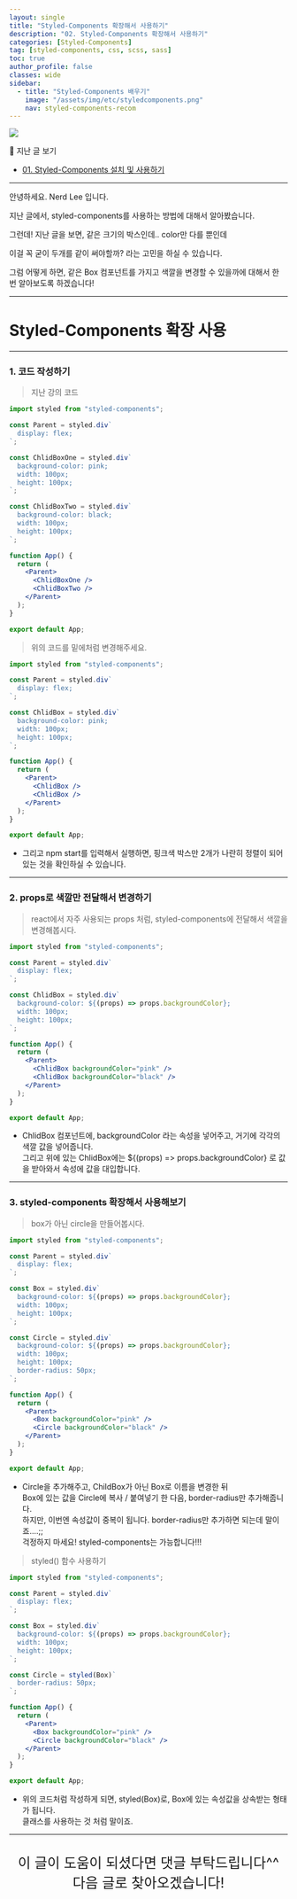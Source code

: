 ```yaml
---
layout: single
title: "Styled-Components 확장해서 사용하기"
description: "02. Styled-Components 확장해서 사용하기"
categories: [Styled-Components]
tag: [styled-components, css, scss, sass]
toc: true
author_profile: false
classes: wide
sidebar:
  - title: "Styled-Components 배우기"
    image: "/assets/img/etc/styledcomponents.png"
    nav: styled-components-recom
---
```


![](/assets/img/etc/styledcomponents.png)

📖 지난 글 보기<br>

- [01. Styled-Components 설치 및 사용하기](/styled-components/0001/)

---

안녕하세요. Nerd Lee 입니다.

지난 글에서, styled-components를 사용하는 방법에 대해서 알아봤습니다.

그런데! 지난 글을 보면, 같은 크기의 박스인데.. color만 다를 뿐인데

이걸 꼭 굳이 두개를 같이 써야할까? 라는 고민을 하실 수 있습니다.

그럼 어떻게 하면, 같은 Box 컴포넌트를 가지고 색깔을 변경할 수 있을까에 대해서 한 번 알아보도록 하겠습니다!

---

# Styled-Components 확장 사용

---

### 1. 코드 작성하기

> 지난 강의 코드

```jsx
import styled from "styled-components";

const Parent = styled.div`
  display: flex;
`;

const ChlidBoxOne = styled.div`
  background-color: pink;
  width: 100px;
  height: 100px;
`;

const ChlidBoxTwo = styled.div`
  background-color: black;
  width: 100px;
  height: 100px;
`;

function App() {
  return (
    <Parent>
      <ChlidBoxOne />
      <ChlidBoxTwo />
    </Parent>
  );
}

export default App;
```

> 위의 코드를 밑에처럼 변경해주세요.

```jsx
import styled from "styled-components";

const Parent = styled.div`
  display: flex;
`;

const ChlidBox = styled.div`
  background-color: pink;
  width: 100px;
  height: 100px;
`;

function App() {
  return (
    <Parent>
      <ChlidBox />
      <ChlidBox />
    </Parent>
  );
}

export default App;
```

- 그리고 npm start를 입력해서 실행하면, 핑크색 박스만 2개가 나란히 정렬이 되어 있는 것을 확인하실 수 있습니다.

---

### 2. props로 색깔만 전달해서 변경하기

> react에서 자주 사용되는 props 처럼, styled-components에 전달해서 색깔을 변경해봅시다.

```jsx
import styled from "styled-components";

const Parent = styled.div`
  display: flex;
`;

const ChlidBox = styled.div`
  background-color: ${(props) => props.backgroundColor};
  width: 100px;
  height: 100px;
`;

function App() {
  return (
    <Parent>
      <ChlidBox backgroundColor="pink" />
      <ChlidBox backgroundColor="black" />
    </Parent>
  );
}

export default App;
```

- ChlidBox 컴포넌트에, backgroundColor 라는 속성을 넣어주고, 거기에 각각의 색깔 값을 넣어줍니다.<br>
  그리고 위에 있는 ChlidBox에는 ${(props) => props.backgroundColor} 로 값을 받아와서 속성에 값을 대입합니다.

---

### 3. styled-components 확장해서 사용해보기

> box가 아닌 circle을 만들어봅시다.

```jsx
import styled from "styled-components";

const Parent = styled.div`
  display: flex;
`;

const Box = styled.div`
  background-color: ${(props) => props.backgroundColor};
  width: 100px;
  height: 100px;
`;

const Circle = styled.div`
  background-color: ${(props) => props.backgroundColor};
  width: 100px;
  height: 100px;
  border-radius: 50px;
`;

function App() {
  return (
    <Parent>
      <Box backgroundColor="pink" />
      <Circle backgroundColor="black" />
    </Parent>
  );
}

export default App;
```

- Circle을 추가해주고, ChildBox가 아닌 Box로 이름을 변경한 뒤<br>
  Box에 있는 값을 Circle에 복사 / 붙여넣기 한 다음, border-radius만 추가해줍니다.<br>
  하지만, 이번엔 속성값이 중복이 됩니다. border-radius만 추가하면 되는데 말이죠....;;<br>
  걱정하지 마세요! styled-components는 가능합니다!!!

> styled() 함수 사용하기

```jsx
import styled from "styled-components";

const Parent = styled.div`
  display: flex;
`;

const Box = styled.div`
  background-color: ${(props) => props.backgroundColor};
  width: 100px;
  height: 100px;
`;

const Circle = styled(Box)`
  border-radius: 50px;
`;

function App() {
  return (
    <Parent>
      <Box backgroundColor="pink" />
      <Circle backgroundColor="black" />
    </Parent>
  );
}

export default App;
```

- 위의 코드처럼 작성하게 되면, styled(Box)로, Box에 있는 속성값을 상속받는 형태가 됩니다.<br>
  클래스를 사용하는 것 처럼 말이죠.

---

<br>

<div style="font-size:25px; text-align:center">
이 글이 도움이 되셨다면 댓글 부탁드립니다^^<br>
다음 글로 찾아오겠습니다!

</div>

